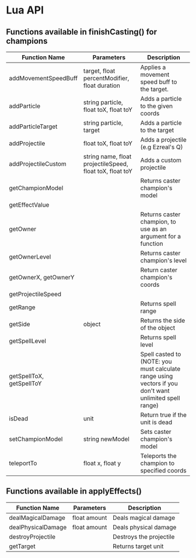 Lua API
==================

Functions available in finishCasting() for champions
------
Function Name            | Parameters                                               | Description
-------------------------|----------------------------------------------------------|-------------------------------------------------------------------------------------------------------
addMovementSpeedBuff     | target, float percentModifier, float duration            | Applies a movement speed buff to the target.
addParticle              | string particle, float toX, float toY                    | Adds a particle to the given coords
addParticleTarget        | string particle, target                                  | Adds a particle to the target
addProjectile            | float toX, float toY                                     | Adds a projectile (e.g Ezreal's Q)
addProjectileCustom      | string name, float projectileSpeed, float toX, float toY | Adds a custom projectile
getChampionModel         |                                                          | Returns caster champion's model
getEffectValue           |                                                          | 
getOwner                 |                                                          | Returns caster champion, to use as an argument for a function
getOwnerLevel            |                                                          | Returns caster champion's level
getOwnerX, getOwnerY     |                                                          | Return caster champion's coords
getProjectileSpeed       |                                                          | 
getRange                 |                                                          | Returns spell range
getSide                  | object                                                   | Returns the side of the object
getSpellLevel            |                                                          | Returns spell level
getSpellToX, getSpellToY |                                                          | Spell casted to (NOTE: you must calculate range using vectors if you don't want unlimited spell range)
isDead                   | unit                                                     | Return true if the unit is dead
setChampionModel         | string newModel                                          | Sets caster champion's model
teleportTo               | float x, float y                                         | Teleports the champion to specified coords

Functions available in applyEffects()
------
Function Name      | Parameters   | Description
-------------------|--------------|------------------------
dealMagicalDamage  | float amount | Deals magical damage
dealPhysicalDamage | float amount | Deals physical damage
destroyProjectile  |              | Destroys the projectile
getTarget          |              | Returns target unit
